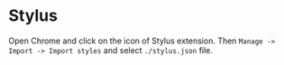 # Stylus

Open Chrome and click on the icon of Stylus extension.
Then `Manage -> Import -> Import styles` and select `./stylus.json` file.
